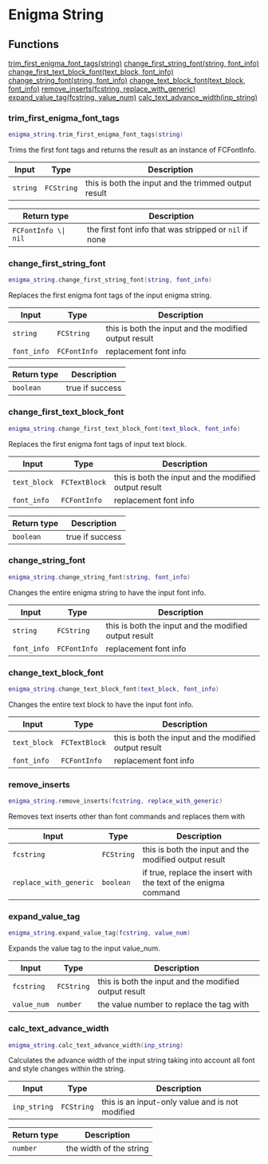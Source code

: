 # Enigma String

## Functions

[trim_first_enigma_font_tags(string)](#trim_first_enigma_font_tags)
[change_first_string_font(string, font_info)](#change_first_string_font)
[change_first_text_block_font(text_block, font_info)](#change_first_text_block_font)
[change_string_font(string, font_info)](#change_string_font)
[change_text_block_font(text_block, font_info)](#change_text_block_font)
[remove_inserts(fcstring, replace_with_generic)](#remove_inserts)
[expand_value_tag(fcstring, value_num)](#expand_value_tag)
[calc_text_advance_width(inp_string)](#calc_text_advance_width)

### trim_first_enigma_font_tags

```lua
enigma_string.trim_first_enigma_font_tags(string)
```

Trims the first font tags and returns the result as an instance of FCFontInfo.

| Input | Type | Description |
| ----- | ---- | ----------- |
| `string` | `FCString` | this is both the input and the trimmed output result |

| Return type | Description |
| ----------- | ----------- |
| `FCFontInfo \\| nil` | the first font info that was stripped or `nil` if none |

### change_first_string_font

```lua
enigma_string.change_first_string_font(string, font_info)
```

Replaces the first enigma font tags of the input enigma string.

| Input | Type | Description |
| ----- | ---- | ----------- |
| `string` | `FCString` | this is both the input and the modified output result |
| `font_info` | `FCFontInfo` | replacement font info |

| Return type | Description |
| ----------- | ----------- |
| `boolean` | true if success |

### change_first_text_block_font

```lua
enigma_string.change_first_text_block_font(text_block, font_info)
```

Replaces the first enigma font tags of input text block.

| Input | Type | Description |
| ----- | ---- | ----------- |
| `text_block` | `FCTextBlock` | this is both the input and the modified output result |
| `font_info` | `FCFontInfo` | replacement font info |

| Return type | Description |
| ----------- | ----------- |
| `boolean` | true if success |

### change_string_font

```lua
enigma_string.change_string_font(string, font_info)
```

Changes the entire enigma string to have the input font info.

| Input | Type | Description |
| ----- | ---- | ----------- |
| `string` | `FCString` | this is both the input and the modified output result |
| `font_info` | `FCFontInfo` | replacement font info |

### change_text_block_font

```lua
enigma_string.change_text_block_font(text_block, font_info)
```

Changes the entire text block to have the input font info.

| Input | Type | Description |
| ----- | ---- | ----------- |
| `text_block` | `FCTextBlock` | this is both the input and the modified output result |
| `font_info` | `FCFontInfo` | replacement font info |

### remove_inserts

```lua
enigma_string.remove_inserts(fcstring, replace_with_generic)
```

Removes text inserts other than font commands and replaces them with

| Input | Type | Description |
| ----- | ---- | ----------- |
| `fcstring` | `FCString` | this is both the input and the modified output result |
| `replace_with_generic` | `boolean` | if true, replace the insert with the text of the enigma command |

### expand_value_tag

```lua
enigma_string.expand_value_tag(fcstring, value_num)
```

Expands the value tag to the input value_num.

| Input | Type | Description |
| ----- | ---- | ----------- |
| `fcstring` | `FCString` | this is both the input and the modified output result |
| `value_num` | `number` | the value number to replace the tag with |

### calc_text_advance_width

```lua
enigma_string.calc_text_advance_width(inp_string)
```

Calculates the advance width of the input string taking into account all font and style changes within the string.

| Input | Type | Description |
| ----- | ---- | ----------- |
| `inp_string` | `FCString` | this is an input-only value and is not modified |

| Return type | Description |
| ----------- | ----------- |
| `number` | the width of the string |
